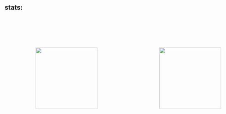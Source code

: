 ## stats:

<div style="display: flex; flex-direction: row;">
 <img class="img" style=" height: 200px; margin: 100px" src="https://github-readme-stats.vercel.app/api?username=gnori-zon&show_icons=true&hide=contribs,prs&cache_seconds=86400&theme=vision-friendly-dark"/>
 <img class="img" style=" height: 200px; margin: 100px" src="https://github-readme-stats.vercel.app/api/top-langs?username=gnori-zon&layout=compact&cache_seconds=86400&theme=vision-friendly-dark" />
</div>
